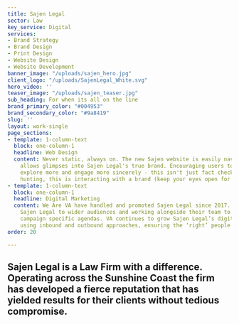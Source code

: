 ```yaml
---
title: Sajen Legal
sector: Law
key_service: Digital
services:
- Brand Strategy
- Brand Design
- Print Design
- Website Design
- Website Development
banner_image: "/uploads/sajen_hero.jpg"
client_logo: "/uploads/SajenLegal_White.svg"
hero_video: ''
teaser_image: "/uploads/sajen_teaser.jpg"
sub_heading: For when its all on the line
brand_primary_color: "#004953"
brand_secondary_color: "#9a8419"
slug: ''
layout: work-single
page_sections:
- template: 1-column-text
  block: one-column-1
  headline: Web Design
  content: Never static, always on. The new Sajen website is easily navigable and
    allows glimpses into Sajen Legal's true brand. Encouraging users to wander deeper,
    explore more and engage more sincerely - this isn't just fact checking or price
    hunting, this is interacting with a brand (keep your eyes open for the Honey Badger).
- template: 1-column-text
  block: one-column-1
  headline: Digital Marketing
  content: We Are VA have handled and promoted Sajen Legal since 2017. Introducing
    Sajen Legal to wider audiences and working alongside their team to communicate
    campaign specific agendas. VA continues to grow Sajen Legal’s digital footprint
    using inbound and outbound approaches, ensuring the ‘right’ people get in touch.<br>
order: 20

---
```

## Sajen Legal is a Law Firm with a difference. Operating across the Sunshine Coast the firm has developed a fierce reputation that has yielded results for their clients without tedious compromise.